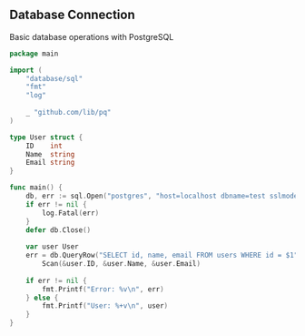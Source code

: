<!-- METADATA
{
  "title": "Golang Database Connection",
  "tags": [
    "go",
    "io",
    "database"
  ],
  "language": "go"
}
-->

## Database Connection
Basic database operations with PostgreSQL
```go
package main

import (
    "database/sql"
    "fmt"
    "log"
    
    _ "github.com/lib/pq"
)

type User struct {
    ID    int
    Name  string
    Email string
}

func main() {
    db, err := sql.Open("postgres", "host=localhost dbname=test sslmode=disable")
    if err != nil {
        log.Fatal(err)
    }
    defer db.Close()
    
    var user User
    err = db.QueryRow("SELECT id, name, email FROM users WHERE id = $1", 1).
        Scan(&user.ID, &user.Name, &user.Email)
    
    if err != nil {
        fmt.Printf("Error: %v\n", err)
    } else {
        fmt.Printf("User: %+v\n", user)
    }
}
```